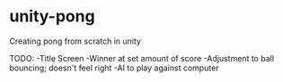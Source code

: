 # unity-pong
Creating pong from scratch in unity

TODO:
-Title Screen
-Winner at set amount of score
-Adjustment to ball bouncing; doesn't feel right
-AI to play against computer
